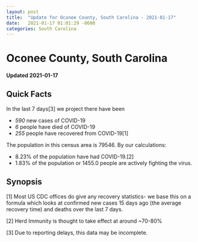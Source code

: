 ```yaml
---
layout: post
title:  "Update for Oconee County, South Carolina - 2021-01-17"
date:   2021-01-17 01:01:29 -0600
categories: South Carolina
---
```


# Oconee County, South Carolina
#### Updated 2021-01-17

## Quick Facts

In the last 7 days[3] we project there have been
- *590* new cases of COVID-19
- *6* people have died of COVID-19
- *255* people have recovered from COVID-19[1]

The population in this census area is 79546. By our calculations:
- 8.23% of the population have had COVID-19.[2]
- 1.83% of the population or 1455.0 people are actively fighting the virus.

## Synopsis




[1] Most US CDC offices do give any recovery statistics- we base this on a formula which looks at confirmed new cases
15 days ago (the average recovery time) and deaths over the last 7 days.

[2] Herd Immunity is thought to take effect at around ~70-80%

[3] Due to reporting delays, this data may be incomplete.
 
    